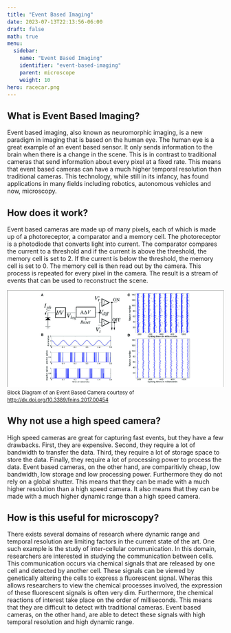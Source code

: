 ```yaml
---
title: "Event Based Imaging"
date: 2023-07-13T22:13:56-06:00
draft: false
math: true
menu:
  sidebar:
    name: "Event Based Imaging"
    identifier: "event-based-imaging"
    parent: microscope
    weight: 10
hero: racecar.png
---
```


## What is Event Based Imaging?

Event based imaging, also known as neuromorphic imaging, is a new paradigm in imaging that is based on the human eye. The human eye is a great example of an event based sensor. It only sends information to the brain when there is a change in the scene. This is in contrast to traditional cameras that send information about every pixel at a fixed rate. This means that event based cameras can have a much higher temporal resolution than traditional cameras. This technology, while still in its infancy, has found applications in many fields including robotics, autonomous vehicles and now, microscopy.

## How does it work?

Event based cameras are made up of many pixels, each of which is made up of a photoreceptor, a comparator and a memory cell. The photoreceptor is a photodiode that converts light into current. The comparator compares the current to a threshold and if the current is above the threshold, the memory cell is set to 2. If the current is below the threshold, the memory cell is set to 0. The memory cell is then read out by the camera. This process is repeated for every pixel in the camera. The result is a stream of events that can be used to reconstruct the scene.

![Block Diagram of an Event Based Camera](block_diagram.png)
<br />
<small>Block Diagram of an Event Based Camera courtesy of <a href="http://dx.doi.org/10.3389/fnins.2017.00454">http://dx.doi.org/10.3389/fnins.2017.00454</a></small>

## Why not use a high speed camera?

High speed cameras are great for capturing fast events, but they have a few drawbacks. First, they are expensive. Second, they require a lot of bandwidth to transfer the data. Third, they require a lot of storage space to store the data. Finally, they require a lot of processing power to process the data. Event based cameras, on the other hand, are comparitivly cheap, low bandwidth, low storage and low processing power. Furthermore they do not rely on a global shutter. This means that they can be made with a much higher resolution than a high speed camera. It also means that they can be made with a much higher dynamic range than a high speed camera.

## How is this useful for microscopy?

There exists several domains of research where dynamic range and temporal resolution are limiting factors in the current state of the art. One such example is the study of inter-cellular communication. In this domain, researchers are interested in studying the communication between cells. This communication occurs via chemical signals that are released by one cell and detected by another cell. These signals can be viewed by genetically altering the cells to express a fluorescent signal. Wheras this allows researchers to view the chemical processes involved, the expression of these fluorescent signals is often very dim. Furthermore, the chemical reactions of interest take place on the order of milliseconds. This means that they are difficult to detect with traditional cameras. Event based cameras, on the other hand, are able to detect these signals with high temporal resolution and high dynamic range.